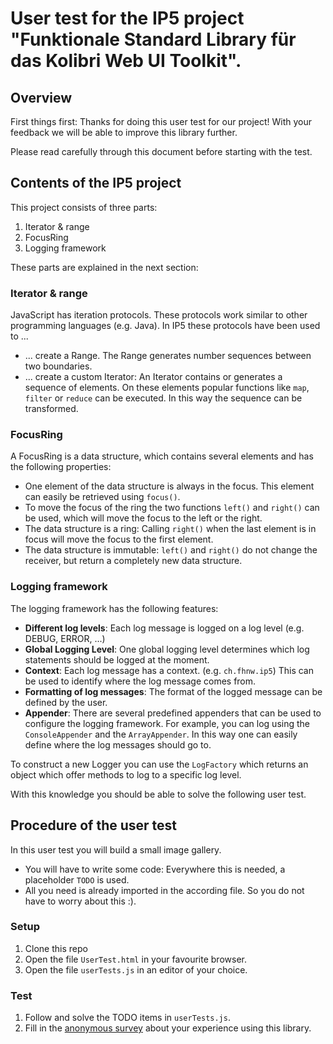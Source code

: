 # User test for the IP5 project "Funktionale Standard Library für das Kolibri Web UI Toolkit".

## Overview
First things first: Thanks for doing this user test for our project! 
With your feedback we will be able to improve this library further.

Please read carefully through this document before starting with the test.

## Contents of the IP5 project
This project consists of three parts:
1. Iterator & range
2. FocusRing
3. Logging framework

These parts are explained in the next section:
### Iterator & range
JavaScript has iteration protocols. These protocols work similar to other programming languages (e.g. Java).
In IP5 these protocols have been used to ...
* ... create a Range. The Range generates number sequences between two boundaries.
* ... create a custom Iterator: An Iterator contains or generates a sequence of elements. On these elements popular functions like `map`, `filter` or `reduce` can be executed. In this way the sequence can be transformed.

### FocusRing
A FocusRing is a data structure, which contains several elements and has the following properties:
* One element of the data structure is always in the focus. This element can easily be retrieved using `focus()`.
* To move the focus of the ring the two functions `left()` and `right()` can be used, which will move the focus to the left or the right.
* The data structure is a ring: Calling `right()` when the last element is in focus will move the focus to the first element.
* The data structure is immutable: `left()` and `right()` do not change the receiver, but return a completely new data structure.

### Logging framework
The logging framework has the following features:
* **Different log levels**: Each log message is logged on a log level (e.g. DEBUG, ERROR, ...) 
* **Global Logging Level**: One global logging level determines which log statements should be logged at the moment.
* **Context**: Each log message has a context. (e.g. `ch.fhnw.ip5`) This can be used to identify where the log message comes from.
* **Formatting of log messages**: The format of the logged message can be defined by the user.
* **Appender**: There are several predefined appenders that can be used to configure the logging framework. For example, you can log using the `ConsoleAppender` and the `ArrayAppender`.
In this way one can easily define where the log messages should go to.

To construct a new Logger you can use the `LogFactory` which returns an object which offer methods to log to a specific log level.

With this knowledge you should be able to solve the following user test.

## Procedure of the user test
In this user test you will build a small image gallery.

* You will have to write some code: Everywhere this is needed, a placeholder `TODO` is used.
* All you need is already imported in the according file. So you do not have to worry about this :).

### Setup
1. Clone this repo
2. Open the file `UserTest.html` in your favourite browser. 
3. Open the file `userTests.js` in an editor of your choice.

### Test
1. Follow and solve the TODO items in `userTests.js`.
2. Fill in the [anonymous survey](https://forms.gle/nt5bjjSaXbuGW5fJA) about your experience using this library.